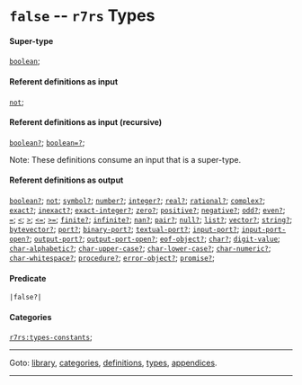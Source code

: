 

<a id='type__r7rs__false'></a>

# `false` -- `r7rs` Types


#### Super-type

[`boolean`](../../r7rs/types/boolean.md#type__r7rs__boolean);


#### Referent definitions as input

[`not`](../../r7rs/definitions/not.md#definition__r7rs__not);


#### Referent definitions as input (recursive)

[`boolean?`](../../r7rs/definitions/boolean_3f.md#definition__r7rs__boolean_3f);
[`boolean=?`](../../r7rs/definitions/boolean_3d_3f.md#definition__r7rs__boolean_3d_3f);

Note:  These definitions consume an input that is a super-type.


#### Referent definitions as output

[`boolean?`](../../r7rs/definitions/boolean_3f.md#definition__r7rs__boolean_3f);
[`not`](../../r7rs/definitions/not.md#definition__r7rs__not);
[`symbol?`](../../r7rs/definitions/symbol_3f.md#definition__r7rs__symbol_3f);
[`number?`](../../r7rs/definitions/number_3f.md#definition__r7rs__number_3f);
[`integer?`](../../r7rs/definitions/integer_3f.md#definition__r7rs__integer_3f);
[`real?`](../../r7rs/definitions/real_3f.md#definition__r7rs__real_3f);
[`rational?`](../../r7rs/definitions/rational_3f.md#definition__r7rs__rational_3f);
[`complex?`](../../r7rs/definitions/complex_3f.md#definition__r7rs__complex_3f);
[`exact?`](../../r7rs/definitions/exact_3f.md#definition__r7rs__exact_3f);
[`inexact?`](../../r7rs/definitions/inexact_3f.md#definition__r7rs__inexact_3f);
[`exact-integer?`](../../r7rs/definitions/exact-integer_3f.md#definition__r7rs__exact-integer_3f);
[`zero?`](../../r7rs/definitions/zero_3f.md#definition__r7rs__zero_3f);
[`positive?`](../../r7rs/definitions/positive_3f.md#definition__r7rs__positive_3f);
[`negative?`](../../r7rs/definitions/negative_3f.md#definition__r7rs__negative_3f);
[`odd?`](../../r7rs/definitions/odd_3f.md#definition__r7rs__odd_3f);
[`even?`](../../r7rs/definitions/even_3f.md#definition__r7rs__even_3f);
[`=`](../../r7rs/definitions/ZZZZ__3d.md#definition__r7rs__ZZZZ__3d);
[`<`](../../r7rs/definitions/ZZZZ__3c.md#definition__r7rs__ZZZZ__3c);
[`>`](../../r7rs/definitions/ZZZZ__3e.md#definition__r7rs__ZZZZ__3e);
[`<=`](../../r7rs/definitions/ZZZZ__3c_3d.md#definition__r7rs__ZZZZ__3c_3d);
[`>=`](../../r7rs/definitions/ZZZZ__3e_3d.md#definition__r7rs__ZZZZ__3e_3d);
[`finite?`](../../r7rs/definitions/finite_3f.md#definition__r7rs__finite_3f);
[`infinite?`](../../r7rs/definitions/infinite_3f.md#definition__r7rs__infinite_3f);
[`nan?`](../../r7rs/definitions/nan_3f.md#definition__r7rs__nan_3f);
[`pair?`](../../r7rs/definitions/pair_3f.md#definition__r7rs__pair_3f);
[`null?`](../../r7rs/definitions/null_3f.md#definition__r7rs__null_3f);
[`list?`](../../r7rs/definitions/list_3f.md#definition__r7rs__list_3f);
[`vector?`](../../r7rs/definitions/vector_3f.md#definition__r7rs__vector_3f);
[`string?`](../../r7rs/definitions/string_3f.md#definition__r7rs__string_3f);
[`bytevector?`](../../r7rs/definitions/bytevector_3f.md#definition__r7rs__bytevector_3f);
[`port?`](../../r7rs/definitions/port_3f.md#definition__r7rs__port_3f);
[`binary-port?`](../../r7rs/definitions/binary-port_3f.md#definition__r7rs__binary-port_3f);
[`textual-port?`](../../r7rs/definitions/textual-port_3f.md#definition__r7rs__textual-port_3f);
[`input-port?`](../../r7rs/definitions/input-port_3f.md#definition__r7rs__input-port_3f);
[`input-port-open?`](../../r7rs/definitions/input-port-open_3f.md#definition__r7rs__input-port-open_3f);
[`output-port?`](../../r7rs/definitions/output-port_3f.md#definition__r7rs__output-port_3f);
[`output-port-open?`](../../r7rs/definitions/output-port-open_3f.md#definition__r7rs__output-port-open_3f);
[`eof-object?`](../../r7rs/definitions/eof-object_3f.md#definition__r7rs__eof-object_3f);
[`char?`](../../r7rs/definitions/char_3f.md#definition__r7rs__char_3f);
[`digit-value`](../../r7rs/definitions/digit-value.md#definition__r7rs__digit-value);
[`char-alphabetic?`](../../r7rs/definitions/char-alphabetic_3f.md#definition__r7rs__char-alphabetic_3f);
[`char-upper-case?`](../../r7rs/definitions/char-upper-case_3f.md#definition__r7rs__char-upper-case_3f);
[`char-lower-case?`](../../r7rs/definitions/char-lower-case_3f.md#definition__r7rs__char-lower-case_3f);
[`char-numeric?`](../../r7rs/definitions/char-numeric_3f.md#definition__r7rs__char-numeric_3f);
[`char-whitespace?`](../../r7rs/definitions/char-whitespace_3f.md#definition__r7rs__char-whitespace_3f);
[`procedure?`](../../r7rs/definitions/procedure_3f.md#definition__r7rs__procedure_3f);
[`error-object?`](../../r7rs/definitions/error-object_3f.md#definition__r7rs__error-object_3f);
[`promise?`](../../r7rs/definitions/promise_3f.md#definition__r7rs__promise_3f);


#### Predicate

```
|false?|
```


#### Categories

[`r7rs:types-constants`](../../r7rs/categories/r7rs_3a_types-constants.md#category__r7rs__r7rs_3a_types-constants);

----

Goto: [library](../../r7rs/_index.md#library__r7rs), [categories](../../r7rs/categories/_index.md#toc__r7rs__categories), [definitions](../../r7rs/definitions/_index.md#toc__r7rs__definitions), [types](../../r7rs/types/_index.md#toc__r7rs__types), [appendices](../../r7rs/appendices/_index.md#toc__r7rs__appendices).

----

